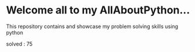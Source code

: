 # Welcome all to my AllAboutPython...
This repository contains and showcase my problem solving skills using python

solved : 75
